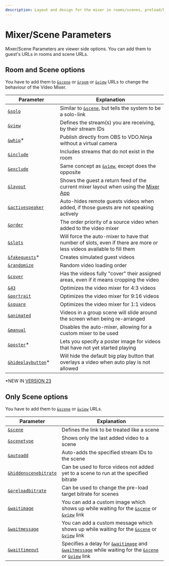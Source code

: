 ```yaml
---
description: Layout and design for the mixer in rooms/scenes, preload/hidden scene bitrate
---
```


# Mixer/Scene Parameters

Mixer/Scene Parameters are viewer side options. You can add them to guest's URLs in rooms and scene URLs.

## **Room and Scene options**

You have to add them to [`&scene`](../view-parameters/scene.md) or [`&room`](../../general-settings/room.md) or [`&view`](../view-parameters/view.md) URLs to change the behaviour of the Video Mixer.

<table><thead><tr><th width="150">Parameter</th><th>Explanation</th></tr></thead><tbody><tr><td><a href="and-solo.md"><code>&#x26;solo</code></a></td><td>Similar to <a href="../view-parameters/scene.md"><code>&#x26;scene</code></a>, but tells the system to be a solo-link</td></tr><tr><td><a href="../view-parameters/view.md"><code>&#x26;view</code></a></td><td>Defines the stream(s) you are receiving, by their stream IDs</td></tr><tr><td><a href="and-whip.md"><code>&#x26;whip</code></a>*</td><td>Publish directly from OBS to VDO.Ninja without a virtual camera</td></tr><tr><td><a href="and-include.md"><code>&#x26;include</code></a></td><td>Includes streams that do not exist in the room</td></tr><tr><td><a href="../view-parameters/and-exclude.md"><code>&#x26;exclude</code></a></td><td>Same concept as <a href="../view-parameters/view.md"><code>&#x26;view</code></a>, except does the opposite</td></tr><tr><td><a href="and-layout.md"><code>&#x26;layout</code></a></td><td>Shows the guest a return feed of the current mixer layout when using the <a href="../../steves-helper-apps/mixer-app.md">Mixer App</a></td></tr><tr><td><a href="../view-parameters/activespeaker.md"><code>&#x26;activespeaker</code></a></td><td>Auto-hides remote guests videos when added, if those guests are not speaking actively</td></tr><tr><td><a href="../../source-settings/order.md"><code>&#x26;order</code></a></td><td>The order priority of a source video when added to the video mixer</td></tr><tr><td><a href="../../newly-added-parameters/and-slots.md"><code>&#x26;slots</code></a></td><td>Will force the auto-mixer to have that number of slots, even if there are more or less videos available to fill them</td></tr><tr><td><a href="and-fakeguests.md"><code>&#x26;fakeguests</code></a>*</td><td>Creates simulated guest videos</td></tr><tr><td><a href="../view-parameters/randomize.md"><code>&#x26;randomize</code></a></td><td>Random video loading order</td></tr><tr><td><a href="../view-parameters/cover.md"><code>&#x26;cover</code></a></td><td>Has the videos fully "cover" their assigned areas, even if it means cropping the video</td></tr><tr><td><a href="../../newly-added-parameters/and-43.md"><code>&#x26;43</code></a></td><td>Optimizes the video mixer for 4:3 videos</td></tr><tr><td><a href="../view-parameters/and-portrait.md"><code>&#x26;portrait</code></a></td><td>Optimizes the video mixer for 9:16 videos</td></tr><tr><td><a href="../../newly-added-parameters/and-square.md"><code>&#x26;square</code></a></td><td>Optimizes the video mixer for 1:1 videos</td></tr><tr><td><a href="../view-parameters/animated.md"><code>&#x26;animated</code></a></td><td>Videos in a group scene will slide around the screen when being re-arranged</td></tr><tr><td><a href="../view-parameters/manual.md"><code>&#x26;manual</code></a></td><td>Disables the auto-mixer, allowing for a custom mixer to be used</td></tr><tr><td><a href="and-poster.md"><code>&#x26;poster</code></a>*</td><td>Lets you specify a poster image for videos that have not yet started playing</td></tr><tr><td><a href="and-hideplaybutton.md"><code>&#x26;hideplaybutton</code></a>*</td><td>Will hide the default big play button that overlays a video when auto play is not allowed</td></tr></tbody></table>

\*NEW IN [VERSION 23](../../releases/v23.md)

## **Only Scene options**

You have to add them to [`&scene`](../view-parameters/scene.md) or [`&view`](../view-parameters/view.md) URLs.

<table><thead><tr><th width="150">Parameter</th><th>Explanation</th></tr></thead><tbody><tr><td><a href="../view-parameters/scene.md"><code>&#x26;scene</code></a></td><td>Defines the link to be treated like a scene</td></tr><tr><td><a href="scenetype.md"><code>&#x26;scenetype</code></a></td><td>Shows only the last added video to a scene</td></tr><tr><td><a href="../../newly-added-parameters/and-autoadd.md"><code>&#x26;autoadd</code></a></td><td>Auto-adds the specified stream IDs to the scene</td></tr><tr><td><a href="../../newly-added-parameters/and-hiddenscenebitrate.md"><code>&#x26;hiddenscenebitrate</code></a></td><td>Can be used to force videos not added yet to a scene to run at the specified bitrate</td></tr><tr><td><a href="../../newly-added-parameters/and-preloadbitrate.md"><code>&#x26;preloadbitrate</code></a></td><td>Can be used to change the pre-load target bitrate for scenes</td></tr><tr><td><a href="../newly-added-parameters/and-waitimage.md"><code>&#x26;waitimage</code></a></td><td>You can add a custom image which shows up while waiting for the <a href="../view-parameters/scene.md"><code>&#x26;scene</code></a> or <a href="../view-parameters/view.md"><code>&#x26;view</code></a> link</td></tr><tr><td><a href="../newly-added-parameters/and-waitmessage.md"><code>&#x26;waitmessage</code></a></td><td>You can add a custom message which shows up while waiting for the <a href="../view-parameters/scene.md"><code>&#x26;scene</code></a> or <a href="../view-parameters/view.md"><code>&#x26;view</code></a> link</td></tr><tr><td><a href="../newly-added-parameters/and-waittimeout.md"><code>&#x26;waittimeout</code></a></td><td>Specifies a delay for <a href="../newly-added-parameters/and-waitimage.md"><code>&#x26;waitimage</code></a> and <a href="../newly-added-parameters/and-waitmessage.md"><code>&#x26;waitmessage</code></a> while waiting for the <a href="../view-parameters/scene.md"><code>&#x26;scene</code></a> or <a href="../view-parameters/view.md"><code>&#x26;view</code></a> link</td></tr></tbody></table>
